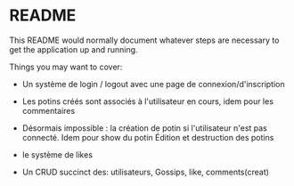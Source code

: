 # README

This README would normally document whatever steps are necessary to get the
application up and running.

Things you may want to cover:

* Un système de login / logout avec une page de connexion/d'inscription

* Les potins créés sont associés à l'utilisateur en cours, idem pour les commentaires

* Désormais impossible : la création de potin si l'utilisateur n'est pas connecté. Idem pour show du potin
    Édition et destruction des potins

* le système de likes

* Un CRUD succinct des: utilisateurs, Gossips, like, comments(creat) 


